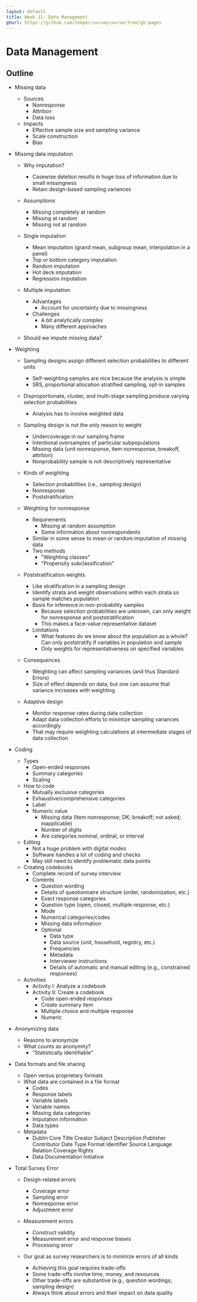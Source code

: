 ```yaml
---
layout: default
title: Week 11: Data Management
ghurl: https://github.com/leeper/surveycourse/tree/gh-pages
---
```


# Data Management #

## Outline ##

 - Missing data
   - Sources
     - Nonresponse
     - Attrition
     - Data loss
   - Impacts
     - Effective sample size and sampling variance
     - Scale construction
     - Bias
   
 - Missing data imputation
   - Why imputation?
     - Casewise deletion results in huge loss of information due to small missingness
     - Retain design-based sampling variances
   - Assumptions
     - Missing completely at random
     - Missing at random
     - Missing not at random
   - Single imputation
     - Mean imputation (grand mean, subgroup mean, interpolation in a panel)
     - Top or bottom category imputation
     - Random imputation
     - Hot deck imputation
     - Regression imputation
   - Multiple imputation
     - Advantages
       - Account for uncertainty due to missingness
     - Challenges
       - A bit analytically complex
       - Many different approaches
     
   - Should we impute missing data?
   
 - Weighting
   - Sampling designs assign different selection probabilities to different units
     - Self-weighting samples are nice because the analysis is simple
     - SRS, proportional allocation stratified sampling, opt-in samples
   - Disproportionate, cluster, and multi-stage sampling produce varying selection probabilities
     - Analysis has to involve weighted data
   - Sampling design is not the only reason to weight
     - Undercoverage in our sampling frame
     - Intentional oversamples of particular subpopulations
     - Missing data (unit nonresponse, item nonresponse, breakoff, attrition)
     - Nonprobability sample is not descriptively representative
   - Kinds of weighting
     - Selection probabilities (i.e., sampling design)
     - Nonresponse
     - Poststratification
   - Weighting for nonresponse
     - Requirements
       - Missing at random assumption
       - Some information about nonrespondents
     - Similar in some sense to mean or random imputation of missing data
     - Two methods
       - "Weighting classes"
       - "Propensity subclassification"
   - Poststratification weights
     - Like stratification in a sampling design
     - Identify strata and weight observations within each strata so sample matches population
     - Basis for inference in non-probability samples
       - Because selection probabilities are unknown, can only weight for nonresponse and poststratification
       - This makes a face-value representative dataset
     - Limitations
       - What features do we know about the population as a whole? Can only poststratify if variables in population and sample
       - Only weights for representativeness on specified variables
   - Consequences
     - Weighting can affect sampling variances (and thus Standard Errors)
     - Size of effect depends on data, but one can assume that variance increases with weighting
     
   - Adaptive design
     - Monitor response rates during data collection
     - Adapt data collection efforts to minimize sampling variances accordingly
     - That may require weighting calculations at intermediate stages of data collection
   
 - Coding
   - Types
     - Open-ended responses
     - Summary categories
     - Scaling
   - How to code
     - Mutually exclusive categories
     - Exhaustive/comprehensive categories
     - Label
     - Numeric value
       - Missing data (Item nonresponse; DK; breakoff; not asked; inapplicable)
       - Number of digits
       - Are categories nominal, ordinal, or interval
   - Editing
     - Not a huge problem with digital modes
     - Software handles a lot of coding and checks
     - May still need to identify problematic data points
   - Creating codebooks
     - Complete record of survey interview
     - Contents
       - Question wording
       - Details of questionnaire structure (order, randomization, etc.)
       - Exact response categories
       - Question type (open, closed, multiple response, etc.)
       - Mode
       - Numerical categories/codes
       - Missing data information
       - Optional
         - Data type
         - Data source (unit, household, registry, etc.)
         - Frequencies
         - Metadata
         - Interviewer instructions
         - Details of automatic and manual editing (e.g., constrained responses)
   - Activities
     - Activity I: Analyze a codebook
     - Activity II: Create a codebook
       - Code open-ended responses
       - Create summary item
       - Multiple choice and multiple response
       - Numeric
 
 - Anonymizing data
   - Reasons to anonymize
   - What counts as anonymity?
     - "Statistically identifiable"
 
 - Data formats and file sharing
   - Open versus proprietary formats
   - What data are contained in a file format
     - Codes
     - Response labels
     - Variable labels
     - Variable names
     - Missing data categories
     - Imputation information
     - Data types
   - Metadata
     - Dublin Core
        Title
        Creator
        Subject
        Description
        Publisher
        Contributor
        Date
        Type
        Format
        Identifier
        Source
        Language
        Relation
        Coverage
        Rights
     - Data Documentation Initiative
        
 - Total Survey Error
   - Design-related errors
     - Coverage error
     - Sampling error
     - Nonresponse error
     - Adjustment error
   - Measurement errors
     - Construct validity
     - Measurement error and response biases
     - Processing error
     
   - Our goal as survey researchers is to minimize errors of all kinds
     - Achieving this goal requires trade-offs
     - Some trade-offs involve time, money, and resources
     - Other trade-offs are substantive (e.g., question wordings; sampling design)
     - Always think about errors and their impact on data quality
